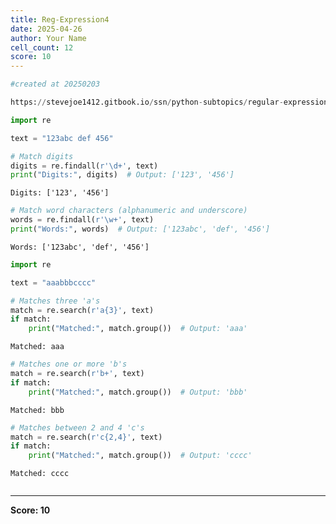 ```yaml
---
title: Reg-Expression4
date: 2025-04-26
author: Your Name
cell_count: 12
score: 10
---
```


```python
#created at 20250203
```


```python
https://stevejoe1412.gitbook.io/ssn/python-subtopics/regular-expressions-with-re
```


```python
import re
```


```python
text = "123abc def 456"
```


```python
# Match digits
digits = re.findall(r'\d+', text)
print("Digits:", digits)  # Output: ['123', '456']
```

    Digits: ['123', '456']



```python
# Match word characters (alphanumeric and underscore)
words = re.findall(r'\w+', text)
print("Words:", words)  # Output: ['123abc', 'def', '456']
```

    Words: ['123abc', 'def', '456']



```python
import re
```


```python
text = "aaabbbcccc"
```


```python
# Matches three 'a's
match = re.search(r'a{3}', text)
if match:
    print("Matched:", match.group())  # Output: 'aaa'
```

    Matched: aaa



```python
# Matches one or more 'b's
match = re.search(r'b+', text)
if match:
    print("Matched:", match.group())  # Output: 'bbb'
```

    Matched: bbb



```python
# Matches between 2 and 4 'c's
match = re.search(r'c{2,4}', text)
if match:
    print("Matched:", match.group())  # Output: 'cccc'
```

    Matched: cccc



```python

```


---
**Score: 10**